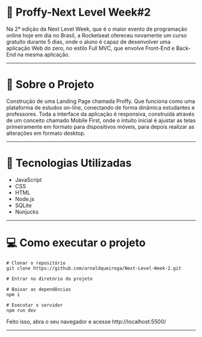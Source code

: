 # :rocket: Proffy-Next Level Week#2 

Na 2º edição da Next Level Week, que é o maior evento de programação online hoje em dia no Brasil, a Rocketseat ofereceu novamente um curso gratuíto durante 5 dias, onde o aluno é capaz de desenvolver uma aplicação Web do zero, no estilo Full MVC, que envolve Front-End e Back-End na mesma aplicação.

---

# 📝 Sobre o Projeto 

Construção de uma Landing Page chamada Proffy. Que funciona como uma plataforma de estudos on-line, conectando de forma dinâmica estudantes e professores. Toda a interface da aplicação é responsiva, construída através de um conceito chamado Mobile First, onde o intuito inicial é ajustar as telas primeiramente em formato para dispositivos móveis, para depois realizar as alterações em formato desktop.

---

# 📱 Tecnologias Utilizadas 

* JavaScript
* CSS
* HTML
* Node.js
* SQLite
* Nunjucks

---

# :computer: Como executar o projeto

```
# Clonar o repositório
git clone https://github.com/arnaldqueiroga/Next-Level-Week-2.git

# Entrar no diretório do projeto

# Baixar as dependências
npm i

# Executar o servidor
npm run dev
```


Feito isso, abra o seu navegador e acesse http://localhost:5500/

---


